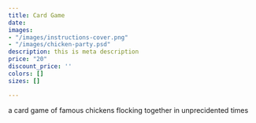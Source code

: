 ```yaml
---
title: Card Game
date: 
images:
- "/images/instructions-cover.png"
- "/images/chicken-party.psd"
description: this is meta description
price: "20"
discount_price: ''
colors: []
sizes: []

---
```

a card game of famous chickens flocking together in unprecidented times